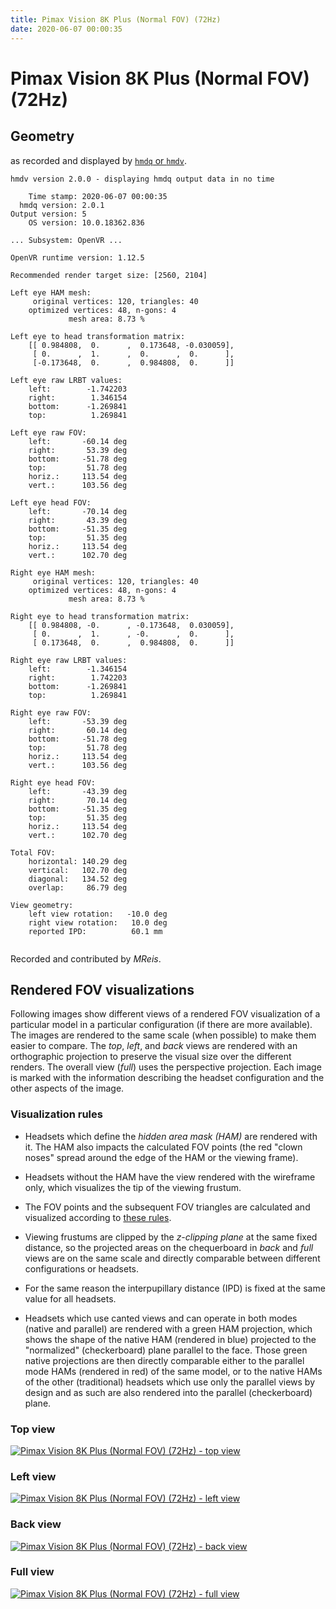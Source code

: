 ```yaml
---
title: Pimax Vision 8K Plus (Normal FOV) (72Hz)
date: 2020-06-07 00:00:35
---
```

# Pimax Vision 8K Plus (Normal FOV) (72Hz)

## Geometry

as recorded and displayed by [`hmdq` or `hmdv`](https://github.com/risa2000/hmdq).
```
hmdv version 2.0.0 - displaying hmdq output data in no time

    Time stamp: 2020-06-07 00:00:35
  hmdq version: 2.0.1
Output version: 5
    OS version: 10.0.18362.836

... Subsystem: OpenVR ...

OpenVR runtime version: 1.12.5

Recommended render target size: [2560, 2104]

Left eye HAM mesh:
     original vertices: 120, triangles: 40
    optimized vertices: 48, n-gons: 4
             mesh area: 8.73 %

Left eye to head transformation matrix:
    [[ 0.984808,  0.      ,  0.173648, -0.030059],
     [ 0.      ,  1.      ,  0.      ,  0.      ],
     [-0.173648,  0.      ,  0.984808,  0.      ]]

Left eye raw LRBT values:
    left:        -1.742203
    right:        1.346154
    bottom:      -1.269841
    top:          1.269841

Left eye raw FOV:
    left:       -60.14 deg
    right:       53.39 deg
    bottom:     -51.78 deg
    top:         51.78 deg
    horiz.:     113.54 deg
    vert.:      103.56 deg

Left eye head FOV:
    left:       -70.14 deg
    right:       43.39 deg
    bottom:     -51.35 deg
    top:         51.35 deg
    horiz.:     113.54 deg
    vert.:      102.70 deg

Right eye HAM mesh:
     original vertices: 120, triangles: 40
    optimized vertices: 48, n-gons: 4
             mesh area: 8.73 %

Right eye to head transformation matrix:
    [[ 0.984808, -0.      , -0.173648,  0.030059],
     [ 0.      ,  1.      , -0.      ,  0.      ],
     [ 0.173648,  0.      ,  0.984808,  0.      ]]

Right eye raw LRBT values:
    left:        -1.346154
    right:        1.742203
    bottom:      -1.269841
    top:          1.269841

Right eye raw FOV:
    left:       -53.39 deg
    right:       60.14 deg
    bottom:     -51.78 deg
    top:         51.78 deg
    horiz.:     113.54 deg
    vert.:      103.56 deg

Right eye head FOV:
    left:       -43.39 deg
    right:       70.14 deg
    bottom:     -51.35 deg
    top:         51.35 deg
    horiz.:     113.54 deg
    vert.:      102.70 deg

Total FOV:
    horizontal: 140.29 deg
    vertical:   102.70 deg
    diagonal:   134.52 deg
    overlap:     86.79 deg

View geometry:
    left view rotation:   -10.0 deg
    right view rotation:   10.0 deg
    reported IPD:          60.1 mm


```
Recorded and contributed by _MReis_.

## Rendered FOV visualizations

Following images show different views of a rendered FOV visualization of a
particular model in a particular configuration (if there are more available).
The images are rendered to the same scale (when possible) to make them easier
to compare. The _top_, _left_, and _back_ views are rendered with an
orthographic projection to preserve the visual size over the different renders.
The overall view (_full_) uses the perspective projection. Each image is marked
with the information describing the headset configuration and the other aspects
of the image.

### Visualization rules

* Headsets which define the _hidden area mask (HAM)_ are rendered with it. The
  HAM also impacts the calculated FOV points (the red "clown noses" spread
  around the edge of the HAM or the viewing frame).

* Headsets without the HAM have the view rendered with the wireframe only, which
  visualizes the tip of the viewing frustum.

* The FOV points and the subsequent FOV triangles are calculated and visualized
  according to [these
  rules](https://risa2000.github.io/vrdocs/docs/hmd_fov_calculation).

* Viewing frustums are clipped by the _z-clipping plane_ at the same fixed
  distance, so the projected areas on the chequerboard in _back_ and _full_
  views are on the same scale and directly comparable between different
  configurations or headsets.

* For the same reason the interpupillary distance (IPD) is fixed at the same
  value for all headsets.

* Headsets which use canted views and can operate in both modes (native and
  parallel) are rendered with a green HAM projection, which shows the shape of
  the native HAM (rendered in blue) projected to the "normalized"
  (checkerboard) plane parallel to the face. Those green native projections are
  then directly comparable either to the parallel mode HAMs (rendered in red)
  of the same model, or to the native HAMs of the other (traditional) headsets
  which use only the parallel views by design and as such are also rendered
  into the parallel (checkerboard) plane.

### Top view
[![Pimax Vision 8K Plus (Normal FOV) (72Hz) - top view](../images/PimaxVision8KPlus_Normal_Native_72Hz_top.dmx.png)](../images/PimaxVision8KPlus_Normal_Native_72Hz_top.dmx.png)

### Left view
[![Pimax Vision 8K Plus (Normal FOV) (72Hz) - left view](../images/PimaxVision8KPlus_Normal_Native_72Hz_left.dmx.png)](../images/PimaxVision8KPlus_Normal_Native_72Hz_left.dmx.png)

### Back view
[![Pimax Vision 8K Plus (Normal FOV) (72Hz) - back view](../images/PimaxVision8KPlus_Normal_Native_72Hz_back.dmx.png)](../images/PimaxVision8KPlus_Normal_Native_72Hz_back.dmx.png)

### Full view
[![Pimax Vision 8K Plus (Normal FOV) (72Hz) - full view](../images/PimaxVision8KPlus_Normal_Native_72Hz_over.dmx.png)](../images/PimaxVision8KPlus_Normal_Native_72Hz_over.dmx.png)

